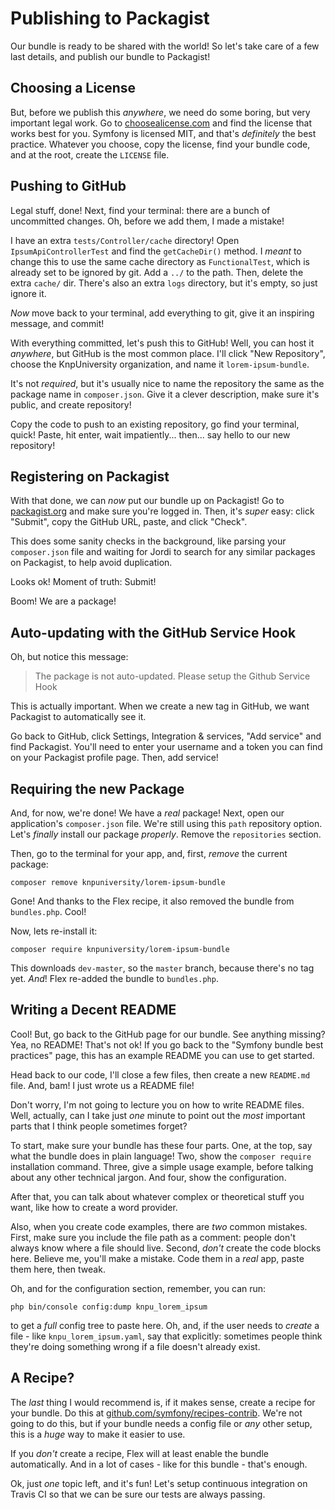 # Publishing to Packagist

Our bundle is ready to be shared with the world! So let's take care of a few last
details, and publish our bundle to Packagist!

## Choosing a License

But, before we publish this *anywhere*, we need do some boring, but very important
legal work. Go to [choosealicense.com](https://choosealicense.com) and find the
license that works best for you. Symfony is licensed MIT, and that's *definitely*
the best practice. Whatever you choose, copy the license, find your bundle code,
and at the root, create the `LICENSE` file.

## Pushing to GitHub

Legal stuff, done! Next, find your terminal: there are a bunch of uncommitted changes.
Oh, before we add them, I made a mistake!

I have an extra `tests/Controller/cache` directory! Open `IpsumApiControllerTest`
and find the `getCacheDir()` method. I *meant* to change this to use the same cache
directory as `FunctionalTest`, which is already set to be ignored by git. Add a
`../` to the path. Then, delete the extra `cache/` dir. There's also  an extra
`logs` directory, but it's empty, so just ignore it.

*Now* move back to your terminal, add everything to git, give it an inspiring message,
and commit!

With everything committed, let's push this to GitHub! Well, you can host it *anywhere*,
but GitHub is the most common place. I'll click "New Repository", choose the
KnpUniversity organization, and name it `lorem-ipsum-bundle`.

It's not *required*, but it's usually nice to name the repository the same as the
package name in `composer.json`. Give it a clever description, make sure it's public,
and create repository!

Copy the code to push to an existing repository, go find your terminal, quick!
Paste, hit enter, wait impatiently... then... say hello to our new repository!

## Registering on Packagist

With that done, we can *now* put our bundle up on Packagist! Go to
[packagist.org](https://packagist.org/) and make sure you're logged in. Then, it's
*super* easy: click "Submit", copy the GitHub URL, paste, and click "Check".

This does some sanity checks in the background, like parsing your `composer.json`
file and waiting for Jordi to search for any similar packages on Packagist, to help
avoid duplication.

Looks ok! Moment of truth: Submit!

Boom! We are a package!

## Auto-updating with the GitHub Service Hook

Oh, but notice this message:

> The package is not auto-updated. Please setup the Github Service Hook

This is actually important. When we create a new tag in GitHub, we want Packagist
to automatically see it.

Go back to GitHub, click Settings, Integration & services, "Add service" and find
Packagist. You'll need to enter your username and a token you can find on your
Packagist profile page. Then, add service!

## Requiring the new Package

And, for now, we're done! We have a *real* package! Next, open our application's
`composer.json` file. We're still using this `path` repository option. Let's
*finally* install our package *properly*. Remove the `repositories` section.

Then, go to the terminal for your app, and, first, *remove* the current package:

```terminal
composer remove knpuniversity/lorem-ipsum-bundle
```

Gone! And thanks to the Flex recipe, it also removed the bundle from `bundles.php`.
Cool!

Now, lets re-install it:

```terminal
composer require knpuniversity/lorem-ipsum-bundle
```

This downloads `dev-master`, so the `master` branch, because there's no tag yet.
*And*! Flex re-added the bundle to `bundles.php`.

## Writing a Decent README

Cool! But, go back to the GitHub page for our bundle. See anything missing? Yea,
no README! That's not ok! If you go back to the "Symfony bundle best practices"
page, this has an example README you can use to get started.

Head back to our code, I'll close a few files, then create a new `README.md` file.
And, bam! I just wrote us a README file!

Don't worry, I'm not going to lecture you on how to write README files. Well, actually,
can I take just *one* minute to point out the *most* important parts that I think
people sometimes forget?

To start, make sure your bundle has these four parts. One, at the top, say what
the bundle does in plain language! Two, show the `composer require` installation
command. Three, give a simple usage example, before talking about any other technical
jargon. And four, show the configuration.

After that, you can talk about whatever complex or theoretical stuff you want, like
how to create a word provider.

Also, when you create code examples, there are *two* common mistakes. First, make
sure you include the file path as a comment: people don't always know where a file
should live. Second, *don't* create the code blocks here. Believe me, you'll make
a mistake. Code them in a *real* app, paste them here, then tweak.

Oh, and for the configuration section, remember, you can run:

```terminal
php bin/console config:dump knpu_lorem_ipsum
```

to get a *full* config tree to paste here. Oh, and, if the user needs to *create*
a file - like `knpu_lorem_ipsum.yaml`, say that explicitly: sometimes people think
they're doing something wrong if a file doesn't already exist.

## A Recipe?

The *last* thing I would recommend is, if it makes sense, create a recipe for your
bundle. Do this at [github.com/symfony/recipes-contrib](https://github.com/symfony/recipes-contrib).
We're not going to do this, but if your bundle needs a config file or *any* other
setup, this is a *huge* way to make it easier to use.

If you *don't* create a recipe, Flex will at least enable the bundle automatically.
And in a lot of cases - like for this bundle - that's enough.

Ok, just *one* topic left, and it's fun! Let's setup continuous integration on
Travis CI so that we can be sure our tests are always passing.
